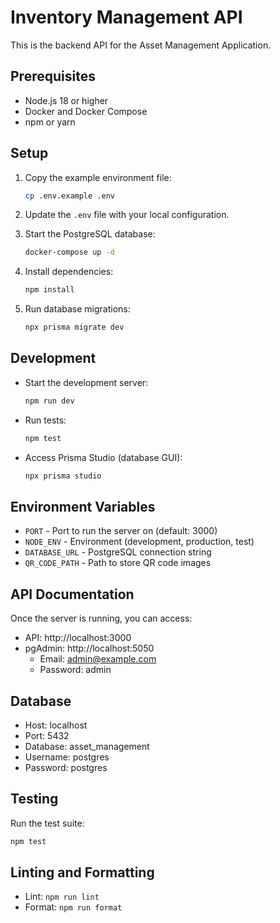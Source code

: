 # Inventory Management API

This is the backend API for the Asset Management Application.

## Prerequisites

- Node.js 18 or higher
- Docker and Docker Compose
- npm or yarn

## Setup

1. Copy the example environment file:
   ```bash
   cp .env.example .env
   ```

2. Update the `.env` file with your local configuration.

3. Start the PostgreSQL database:
   ```bash
   docker-compose up -d
   ```

4. Install dependencies:
   ```bash
   npm install
   ```

5. Run database migrations:
   ```bash
   npx prisma migrate dev
   ```

## Development

- Start the development server:
  ```bash
  npm run dev
  ```

- Run tests:
  ```bash
  npm test
  ```

- Access Prisma Studio (database GUI):
  ```bash
  npx prisma studio
  ```

## Environment Variables

- `PORT` - Port to run the server on (default: 3000)
- `NODE_ENV` - Environment (development, production, test)
- `DATABASE_URL` - PostgreSQL connection string
- `QR_CODE_PATH` - Path to store QR code images

## API Documentation

Once the server is running, you can access:

- API: http://localhost:3000
- pgAdmin: http://localhost:5050
  - Email: admin@example.com
  - Password: admin

## Database

- Host: localhost
- Port: 5432
- Database: asset_management
- Username: postgres
- Password: postgres

## Testing

Run the test suite:

```bash
npm test
```

## Linting and Formatting

- Lint: `npm run lint`
- Format: `npm run format`
